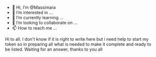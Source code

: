 - 👋 Hi, I’m @Massimara
- 👀 I’m interested in ...
- 🌱 I’m currently learning ...
- 💞️ I’m looking to collaborate on ...
- 📫 How to reach me ...

<!---
Massimara/Massimara is a ✨ special ✨ repository because its `README.md` (this file) appears on your GitHub profile.
You can click the Preview link to take a look at your changes.
--->
Hi to all. I don't know if it is right to write here but i need help to start my token so in preparing all what is needed to make it complete and ready to be listed. Waiting for an answer, thanks to you all
